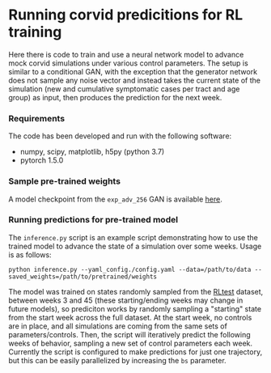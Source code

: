 # Running corvid predicitions for RL training
Here there is code to train and use a neural network model to advance mock corvid simulations under various control parameters. The setup is similar to a conditional GAN, with the exception that the generator network does not sample any noise vector and instead takes the current state of the simulation (new and cumulative symptomatic cases per tract and age group) as input, then produces the prediction for the next week.

### Requirements
The code has been developed and run with the following software:
* numpy, scipy, matplotlib, h5py (python 3.7)
* pytorch 1.5.0

### Sample pre-trained weights
A model checkpoint from the `exp_adv_256` GAN is available [here](https://portal.nersc.gov/project/m3623/pretrained/RLtest/).

### Running predictions for pre-trained model
The `inference.py` script is an example script demonstrating how to use the trained model to advance the state of a simulation over some weeks. Usage is as follows:
```
python inference.py --yaml_config./config.yaml --data=/path/to/data --saved_weights=/path/to/pretrained/weights
```
The model was trained on states randomly sampled from the [RLtest](https://portal.nersc.gov/project/m3623/datasets/RLtest/) dataset, between weeks 3 and 45 (these starting/ending weeks may change in future models), so prediciton works by randomly sampling a "starting" state from the start week across the full dataset. At the start week, no controls are in place, and all simulations are coming from the same sets of parameters/controls. Then, the script will iteratively predict the following weeks of behavior, sampling a new set of control parameters each week. Currently the script is configured to make predictions for just one trajectory, but this can be easily parallelized by increasing the `bs` parameter.

